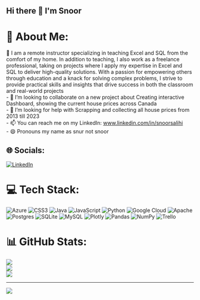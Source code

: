 ## Hi there 👋 I'm Snoor 

# 💫 About Me:
🌱 I am a remote instructor specializing in teaching Excel and SQL from the comfort of my home. In addition to teaching, I also work as a freelance professional, taking on projects where I apply my expertise in Excel and SQL to deliver high-quality solutions. With a passion for empowering others through education and a knack for solving complex problems, I strive to provide practical skills and insights that drive success in both the classroom and real-world projects <br>- 👯 I’m looking to collaborate on a new project about Creating interactive Dashboard, showing the current house prices across Canada<br>- 🤔 I’m looking for help with Scrapping and collecting all house prices from 2013 till 2023<br>- 📫 You can reach me on my LinkedIn: www.linkedin.com/in/snoorsalihi<br>- 😄 Pronouns my name as snur not snoor<br>


## 🌐 Socials:
[![LinkedIn](https://img.shields.io/badge/LinkedIn-%230077B5.svg?logo=linkedin&logoColor=white)](https://linkedin.com/in/snoorsalihi) 

# 💻 Tech Stack:
![Azure](https://img.shields.io/badge/azure-%230072C6.svg?style=for-the-badge&logo=azure-devops&logoColor=white) ![CSS3](https://img.shields.io/badge/css3-%231572B6.svg?style=for-the-badge&logo=css3&logoColor=white) ![Java](https://img.shields.io/badge/java-%23ED8B00.svg?style=for-the-badge&logo=java&logoColor=white) ![JavaScript](https://img.shields.io/badge/javascript-%23323330.svg?style=for-the-badge&logo=javascript&logoColor=%23F7DF1E) ![Python](https://img.shields.io/badge/python-3670A0?style=for-the-badge&logo=python&logoColor=ffdd54) ![Google Cloud](https://img.shields.io/badge/Google%20Cloud-%234285F4.svg?style=for-the-badge&logo=google-cloud&logoColor=white) ![Apache](https://img.shields.io/badge/apache-%23D42029.svg?style=for-the-badge&logo=apache&logoColor=white) ![Postgres](https://img.shields.io/badge/postgres-%23316192.svg?style=for-the-badge&logo=postgresql&logoColor=white) ![SQLite](https://img.shields.io/badge/sqlite-%2307405e.svg?style=for-the-badge&logo=sqlite&logoColor=white) ![MySQL](https://img.shields.io/badge/mysql-%2300f.svg?style=for-the-badge&logo=mysql&logoColor=white) ![Plotly](https://img.shields.io/badge/Plotly-%233F4F75.svg?style=for-the-badge&logo=plotly&logoColor=white) ![Pandas](https://img.shields.io/badge/pandas-%23150458.svg?style=for-the-badge&logo=pandas&logoColor=white) ![NumPy](https://img.shields.io/badge/numpy-%23013243.svg?style=for-the-badge&logo=numpy&logoColor=white) ![Trello](https://img.shields.io/badge/Trello-%23026AA7.svg?style=for-the-badge&logo=Trello&logoColor=white)
# 📊 GitHub Stats:
![](https://github-readme-stats.vercel.app/api?username=snoorsalihi&theme=dark&hide_border=false&include_all_commits=false&count_private=false)<br/>
![](https://github-readme-streak-stats.herokuapp.com/?user=snoorsalihi&theme=dark&hide_border=false)<br/>
![](https://github-readme-stats.vercel.app/api/top-langs/?username=snoorsalihi&theme=dark&hide_border=false&include_all_commits=false&count_private=false&layout=compact)

---
[![](https://visitcount.itsvg.in/api?id=snoorsalihi&icon=0&color=0)](https://visitcount.itsvg.in)

<!-- Proudly created with GPRM ( https://gprm.itsvg.in ) -->
